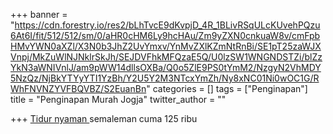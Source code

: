 +++
banner = "https://cdn.forestry.io/res2/bLhTvcE9dKvpjD_4R_1BLivRSqULcKUvehPQzu6At6I/fit/512/512/sm/0/aHR0cHM6Ly9hcHAu/Zm9yZXN0cnkuaW8v/cmFpbHMvYWN0aXZl/X3N0b3JhZ2UvYmxv/YnMvZXlKZmNtRnBi/SE1pT25zaWJXVnpj/MkZuWlNJNklrSkJh/SEJDVFhkMFQzaE5Q/U0lzSW1WNGNDSTZi/blZzYkN3aWNIVnlJ/am9pWW14dllsOXBa/Q0o5ZlE9PS0tYmM2/NzgyN2VhMDY5NzQz/NjBkYTYyYTI1YzBh/Y2U5Y2M3NTcxYmZh/Ny8xNC01Ni0wOC1G/RWhFNVNZYVFBQVBZ/S2EuanBn"
categories = []
tags = ["Penginapan"]
title = "Penginapan Murah Jogja"
twitter_author = ""

+++
[Tidur nyaman ](Www.google.com "G")semaleman cuma 125 ribu